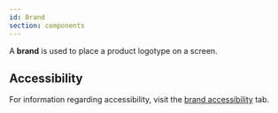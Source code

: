 ```yaml
---
id: Brand
section: components
---
```

A **brand** is used to place a product logotype on a screen.

## Accessibility
For information regarding accessibility, visit the [brand accessibility](/components/brand/accessibility) tab. 